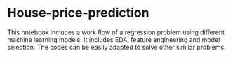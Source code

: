 # House-price-prediction
This notebook includes a work flow of a regression problem using different machine learning models. It includes EDA, feature engineering and model selection. The codes can be easily adapted to solve other similar problems.
